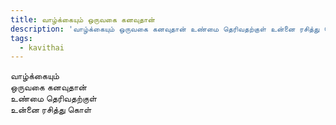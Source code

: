```yaml
---
title: வாழ்க்கையும் ஒருவகை கனவுதான்
description: 'வாழ்க்கையும் ஒருவகை கனவுதான் உண்மை தெரிவதற்குள் உன்னை ரசித்து கொள்.'
tags:
  - kavithai
---
```


வாழ்க்கையும்  
ஒருவகை கனவுதான்  
உண்மை தெரிவதற்குள்  
உன்னை ரசித்து கொள்
